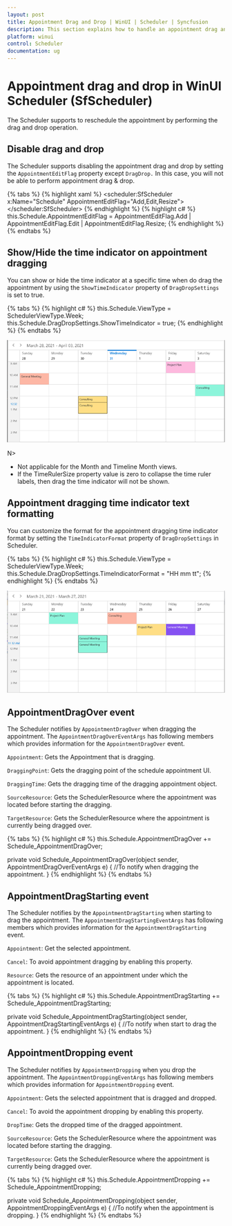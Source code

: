 ```yaml
---
layout: post
title: Appointment Drag and Drop | WinUI | Scheduler | Syncfusion
description: This section explains how to handle an appointment drag and drop in the Syncfusion WinUI Scheduler. Also, explain about the events in which used in drag and drop.
platform: winui
control: Scheduler
documentation: ug
---
```


# Appointment drag and drop in WinUI Scheduler (SfScheduler)

The Scheduler supports to reschedule the appointment by performing the drag and drop operation.

## Disable drag and drop

The Scheduler supports disabling the appointment drag and drop by setting the `AppointmentEditFlag` property except `DragDrop.` In this case, you will not be able to perform appointment drag & drop.

{% tabs %}
{% highlight xaml %}
<scheduler:SfScheduler x:Name="Schedule" 
                       AppointmentEditFlag="Add,Edit,Resize">
</scheduler:SfScheduler>
{% endhighlight %}
{% highlight c# %}
this.Schedule.AppointmentEditFlag = AppointmentEditFlag.Add | AppointmentEditFlag.Edit | AppointmentEditFlag.Resize;
{% endhighlight %}
{% endtabs %}

## Show/Hide the time indicator on appointment dragging

You can show or hide the time indicator at a specific time when do drag the appointment by using the `ShowTimeIndicator` property of `DragDropSettings` is set to true. 

{% tabs %}
{% highlight c# %}
this.Schedule.ViewType = SchedulerViewType.Week;
this.Schedule.DragDropSettings.ShowTimeIndicator = true;
{% endhighlight %}
{% endtabs %}

![show-appointment-dragging-time-indicator-in-winui-scheduler](Appointment-Drag-And-Drop_Images/adding-show-appointment-dragging-time-indicator-in-winui-scheduler.png)

N>
* Not applicable for the Month and Timeline Month views. 
* If the TimeRulerSize property value is zero to collapse the time ruler labels, then drag the time indicator will not be shown.

## Appointment dragging time indicator text formatting

You can customize the format for the appointment dragging time indicator format by setting the `TimeIndicatorFormat` property of `DragDropSettings` in Scheduler.

{% tabs %}
{% highlight c# %}
this.Schedule.ViewType = SchedulerViewType.Week;
this.Schedule.DragDropSettings.TimeIndicatorFormat = "HH mm tt";
{% endhighlight %}
{% endtabs %}

![customize-appointment-dragging-time-indicator-format-in-winui-scheduler](Appointment-Drag-And-Drop_Images/adding-customize-appointment-dragging-time-indicator-format-in-winui-scheduler.png)

## AppointmentDragOver event

The Scheduler notifies by `AppointmentDragOver` when dragging the appointment. The `AppointmentDragOverEventArgs` has following members which provides information for the `AppointmentDragOver` event.

`Appointment`: Gets the Appointment that is dragging.

`DraggingPoint`: Gets the dragging point of the schedule appointment UI.

`DraggingTime`: Gets the dragging time of the dragging appointment object.

`SourceResource`: Gets the SchedulerResource where the appointment was located before starting the dragging.

`TargetResource`: Gets the SchedulerResource where the appointment is currently being dragged over.


{% tabs %}
{% highlight c# %}
this.Schedule.AppointmentDragOver += Schedule_AppointmentDragOver;

private void Schedule_AppointmentDragOver(object sender, AppointmentDragOverEventArgs e)
{
    //To notify when dragging the appointment.
}
{% endhighlight %}
{% endtabs %}

## AppointmentDragStarting event

The Scheduler notifies by the `AppointmentDragStarting` when starting to drag the appointment. The `AppointmentDragStartingEventArgs` has following members which provides information for the `AppointmentDragStarting` event.

`Appointment`: Get the selected appointment.

`Cancel`: To avoid appointment dragging by enabling this property.

`Resource`: Gets the resource of an appointment under which the appointment is located.

{% tabs %}
{% highlight c# %}
this.Schedule.AppointmentDragStarting += Schedule_AppointmentDragStarting;

private void Schedule_AppointmentDragStarting(object sender, AppointmentDragStartingEventArgs e)
{
    //To notify when start to drag the appointment.
}
{% endhighlight %}
{% endtabs %}

## AppointmentDropping event

The Scheduler notifies by `AppointmentDropping` when you drop the appointment. The `AppointmentDroppingEventArgs` has following members which provides information for `AppointmentDropping` event.

`Appointment`: Gets the selected appointment that is dragged and dropped.

`Cancel`: To avoid the appointment dropping by enabling this property.

`DropTime`: Gets the dropped time of the dragged appointment.

`SourceResource`: Gets the SchedulerResource where the appointment was located before starting the dragging.

`TargetResource`: Gets the SchedulerResource where the appointment is currently being dragged over.

{% tabs %}
{% highlight c# %}
this.Schedule.AppointmentDropping += Schedule_AppointmentDropping;

private void Schedule_AppointmentDropping(object sender, AppointmentDroppingEventArgs e)
{
    //To notify when the appointment is dropping.
}
{% endhighlight %}
{% endtabs %}